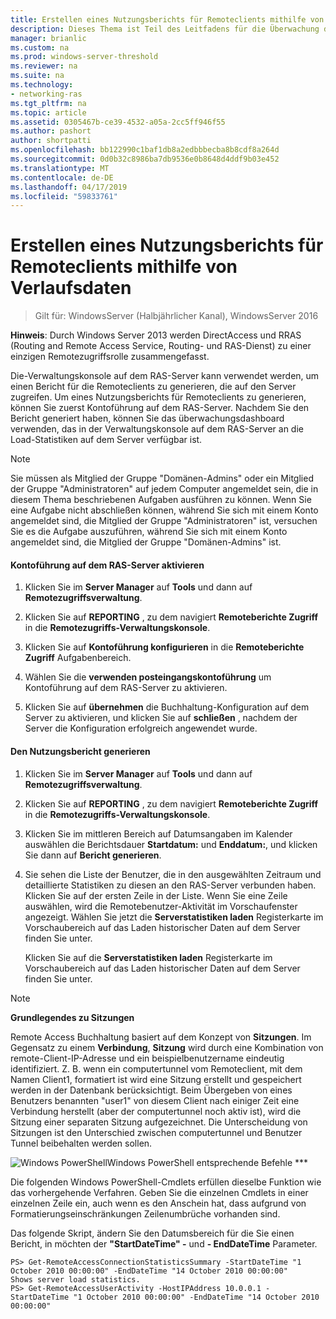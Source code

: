 ```yaml
---
title: Erstellen eines Nutzungsberichts für Remoteclients mithilfe von Verlaufsdaten
description: Dieses Thema ist Teil des Leitfadens für die Überwachung des Remotezugriffs und Kontoführung in Windows Server 2016.
manager: brianlic
ms.custom: na
ms.prod: windows-server-threshold
ms.reviewer: na
ms.suite: na
ms.technology:
- networking-ras
ms.tgt_pltfrm: na
ms.topic: article
ms.assetid: 0305467b-ce39-4532-a05a-2cc5ff946f55
ms.author: pashort
author: shortpatti
ms.openlocfilehash: bb122990c1baf1db8a2edbbbecba8b8cdf8a264d
ms.sourcegitcommit: 0d0b32c8986ba7db9536e0b8648d4ddf9b03e452
ms.translationtype: MT
ms.contentlocale: de-DE
ms.lasthandoff: 04/17/2019
ms.locfileid: "59833761"
---
```

# <a name="generate-a-usage-report-for-remote-clients-using-historical-data"></a>Erstellen eines Nutzungsberichts für Remoteclients mithilfe von Verlaufsdaten

>Gilt für: WindowsServer (Halbjährlicher Kanal), WindowsServer 2016

**Hinweis**: Durch Windows Server 2013 werden DirectAccess und RRAS (Routing and Remote Access Service, Routing- und RAS-Dienst) zu einer einzigen Remotezugriffsrolle zusammengefasst.  
  
Die-Verwaltungskonsole auf dem RAS-Server kann verwendet werden, um einen Bericht für die Remoteclients zu generieren, die auf den Server zugreifen. Um eines Nutzungsberichts für Remoteclients zu generieren, können Sie zuerst Kontoführung auf dem RAS-Server. Nachdem Sie den Bericht generiert haben, können Sie das überwachungsdashboard verwenden, das in der Verwaltungskonsole auf dem RAS-Server an die Load-Statistiken auf dem Server verfügbar ist.  
  
> [!NOTE]  
> Sie müssen als Mitglied der Gruppe "Domänen-Admins" oder ein Mitglied der Gruppe "Administratoren" auf jedem Computer angemeldet sein, die in diesem Thema beschriebenen Aufgaben ausführen zu können. Wenn Sie eine Aufgabe nicht abschließen können, während Sie sich mit einem Konto angemeldet sind, die Mitglied der Gruppe "Administratoren" ist, versuchen Sie es die Aufgabe auszuführen, während Sie sich mit einem Konto angemeldet sind, die Mitglied der Gruppe "Domänen-Admins" ist.  
  
#### <a name="to-enable-accounting-on-the-remote-access-server"></a>Kontoführung auf dem RAS-Server aktivieren  
  
1.  Klicken Sie im **Server Manager** auf **Tools** und dann auf **Remotezugriffsverwaltung**.  
  
2.  Klicken Sie auf **REPORTING** , zu dem navigiert **Remoteberichte Zugriff** in die **Remotezugriffs-Verwaltungskonsole**.  
  
3.  Klicken Sie auf **Kontoführung konfigurieren** in die **Remoteberichte Zugriff** Aufgabenbereich.  
  
4.  Wählen Sie die **verwenden posteingangskontoführung** um Kontoführung auf dem RAS-Server zu aktivieren.  
  
5.  Klicken Sie auf **übernehmen** die Buchhaltung-Konfiguration auf dem Server zu aktivieren, und klicken Sie auf **schließen** , nachdem der Server die Konfiguration erfolgreich angewendet wurde.  
  
#### <a name="to-generate-the-usage-report"></a>Den Nutzungsbericht generieren  
  
1.  Klicken Sie im **Server Manager** auf **Tools** und dann auf **Remotezugriffsverwaltung**.  
  
2.  Klicken Sie auf **REPORTING** , zu dem navigiert **Remoteberichte Zugriff** in die **Remotezugriffs-Verwaltungskonsole**.  
  
3.  Klicken Sie im mittleren Bereich auf Datumsangaben im Kalender auswählen die Berichtsdauer **Startdatum:** und **Enddatum:**, und klicken Sie dann auf **Bericht generieren**.  
  
4.  Sie sehen die Liste der Benutzer, die in den ausgewählten Zeitraum und detaillierte Statistiken zu diesen an den RAS-Server verbunden haben. Klicken Sie auf der ersten Zeile in der Liste. Wenn Sie eine Zeile auswählen, wird die Remotebenutzer-Aktivität im Vorschaufenster angezeigt. Wählen Sie jetzt die **Serverstatistiken laden** Registerkarte im Vorschaubereich auf das Laden historischer Daten auf dem Server finden Sie unter.  
  
    Klicken Sie auf die **Serverstatistiken laden** Registerkarte im Vorschaubereich auf das Laden historischer Daten auf dem Server finden Sie unter.  
  
> [!NOTE]  
> **Grundlegendes zu Sitzungen**  
>   
> Remote Access Buchhaltung basiert auf dem Konzept von **Sitzungen**. Im Gegensatz zu einem **Verbindung**, **Sitzung** wird durch eine Kombination von remote-Client-IP-Adresse und ein beispielbenutzername eindeutig identifiziert. Z. B. wenn ein computertunnel vom Remoteclient, mit dem Namen Client1, formatiert ist wird eine Sitzung erstellt und gespeichert werden in der Datenbank berücksichtigt. Beim Übergeben von eines Benutzers benannten "user1" von diesem Client nach einiger Zeit eine Verbindung herstellt (aber der computertunnel noch aktiv ist), wird die Sitzung einer separaten Sitzung aufgezeichnet. Die Unterscheidung von Sitzungen ist den Unterschied zwischen computertunnel und Benutzer Tunnel beibehalten werden sollen.  
  
![Windows PowerShell](../../../media/Generate-a-usage-report-for-remote-clients-using-historical-data/PowerShellLogoSmall.gif)Windows PowerShell entsprechende Befehle ***  
  
Die folgenden Windows PowerShell-Cmdlets erfüllen dieselbe Funktion wie das vorhergehende Verfahren. Geben Sie die einzelnen Cmdlets in einer einzelnen Zeile ein, auch wenn es den Anschein hat, dass aufgrund von Formatierungseinschränkungen Zeilenumbrüche vorhanden sind.  
  
Das folgende Skript, ändern Sie den Datumsbereich für die Sie einen Bericht, in möchten der **"StartDateTime" -** und **- EndDateTime** Parameter.  
  
```  
PS> Get-RemoteAccessConnectionStatisticsSummary -StartDateTime "1 October 2010 00:00:00" -EndDateTime "14 October 2010 00:00:00"  
Shows server load statistics.  
PS> Get-RemoteAccessUserActivity -HostIPAddress 10.0.0.1 -StartDateTime "1 October 2010 00:00:00" -EndDateTime "14 October 2010 00:00:00"  
```  
  


